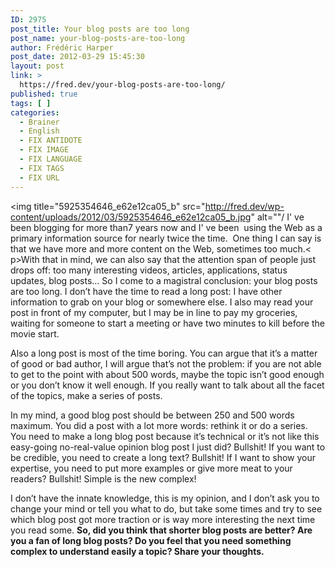 ```yaml
---
ID: 2975
post_title: Your blog posts are too long
post_name: your-blog-posts-are-too-long
author: Frédéric Harper
post_date: 2012-03-29 15:45:30
layout: post
link: >
  https://fred.dev/your-blog-posts-are-too-long/
published: true
tags: [ ]
categories:
  - Brainer
  - English
  - FIX ANTIDOTE
  - FIX IMAGE
  - FIX LANGUAGE
  - FIX TAGS
  - FIX URL
---
```

<img title="5925354646_e62e12ca05_b" src="http://fred.dev/wp-content/uploads/2012/03/5925354646_e62e12ca05_b.jpg" alt=""/ I' ve been blogging for more than7  years now and I' ve been  using the Web as a primary information source for nearly twice the time.   One thing I can say is that we have more and more content on the Web,  sometimes too much.< p>With that in mind, we can also say that the attention span of people just drops off: too many interesting videos, articles, applications, status updates, blog posts… So I come to a magistral conclusion: your blog posts are too long. I don’t have the time to read a long post: I have other information to grab on your blog or somewhere else. I also may read your post in front of my computer, but I may be in line to pay my groceries, waiting for someone to start a meeting or have two minutes to kill before the movie start.</p><p>Also a long post is most of the time boring. You can argue that it’s a matter of good or bad author, I will argue that’s not the problem: if you are not able to get to the point with about 500 words, maybe the topic isn’t good enough or you don’t know it well enough. If you really want to talk about all the facet of the topics, make a series of posts.</p><p>In my mind, a good blog post should be between 250 and 500 words maximum. You did a post with a lot more words: rethink it or do a series. You need to make a long blog post because it’s technical or it’s not like this easy-going no-real-value opinion blog post I just did? Bullshit! If you want to be credible, you need to create a long text? Bullshit! If I want to show your expertise, you need to put more examples or give more meat to your readers? Bullshit! Simple is the new complex!</p><p>I don’t have the innate knowledge, this is my opinion, and I don’t ask you to change your mind or tell you what to do, but take some times and try to see which blog post got more traction or is way more interesting the next time you read some. <strong>So, did you think that shorter blog posts are better? Are you a fan of long blog posts? Do you feel that you need something complex to understand easily a topic? Share your thoughts.</strong></p> 